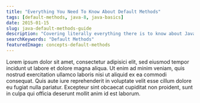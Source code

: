 ```yaml
---
title: "Everything You Need To Know About Default Methods"
tags: [default-methods, java-8, java-basics]
date: 2015-01-15
slug: java-default-methods-guide
description: "Covering literally everything there is to know about Java 8's default methods."
searchKeywords: "Default Methods"
featuredImage: concepts-default-methods
---
```


Lorem ipsum dolor sit amet, consectetur adipisici elit, sed eiusmod tempor incidunt ut labore et dolore magna aliqua.
Ut enim ad minim veniam, quis nostrud exercitation ullamco laboris nisi ut aliquid ex ea commodi consequat.
Quis aute iure reprehenderit in voluptate velit esse cillum dolore eu fugiat nulla pariatur.
Excepteur sint obcaecat cupiditat non proident, sunt in culpa qui officia deserunt mollit anim id est laborum.